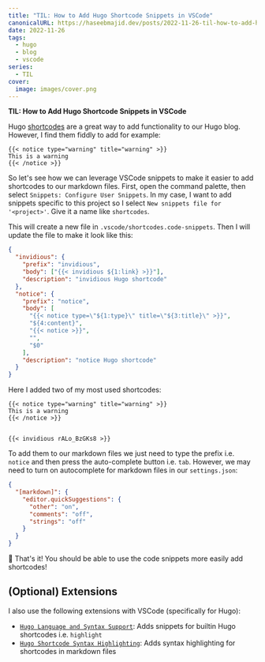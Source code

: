 ```yaml
---
title: "TIL: How to Add Hugo Shortcode Snippets in VSCode"
canonicalURL: https://haseebmajid.dev/posts/2022-11-26-til-how-to-add-hugo-shortcode-snippets-in-vscode/
date: 2022-11-26
tags:
  - hugo
  - blog
  - vscode
series:
  - TIL
cover:
  image: images/cover.png
---
```


**TIL: How to Add Hugo Shortcode Snippets in VSCode**

Hugo [shortcodes](https://gohugo.io/content-management/shortcodes/) are a great way to add functionality to our Hugo blog.
However, I find them fiddly to add for example:

```go-html-template
{{< notice type="warning" title="warning" >}}
This is a warning
{{< /notice >}}
```

So let's see how we can leverage VSCode snippets to make it easier to add shortcodes to our markdown files.
First, open the command palette, then select `Snippets: Configure User Snippets`. In my case, I want to add snippets
specific to this project so I select `New snippets file for '<project>'`. Give it a name like `shortcodes`.

This will create a new file in `.vscode/shortcodes.code-snippets`.
Then I will update the file to make it look like this:

```json
{
  "invidious": {
    "prefix": "invidious",
    "body": ["{{< invidious ${1:link} >}}"],
    "description": "invidious Hugo shortcode"
  },
  "notice": {
    "prefix": "notice",
    "body": [
      "{{< notice type=\"${1:type}\" title=\"${3:title}\" >}}",
      "${4:content}",
      "{{< notice >}}",
      "",
      "$0"
    ],
    "description": "notice Hugo shortcode"
  }
}
```

Here I added two of my most used shortcodes:

```go-html-template
{{< notice type="warning" title="warning" >}}
This is a warning
{{< /notice >}}


{{< invidious rALo_BzGKs8 >}}
```

To add them to our markdown files we just need to type the prefix i.e. `notice` and then press the auto-complete button i.e. `tab`.
However, we may need to turn on autocomplete for markdown files in our `settings.json`:

```json
{
  "[markdown]": {
    "editor.quickSuggestions": {
      "other": "on",
      "comments": "off",
      "strings": "off"
    }
  }
}
```

🙌 That's it! You should be able to use the code snippets more easily add shortcodes!

## (Optional) Extensions

I also use the following extensions with VSCode (specifically for Hugo):

- [`Hugo Language and Syntax Support`](https://marketplace.visualstudio.com/items?itemName=budparr.language-hugo-vscode): Adds snippets for builtin Hugo shortcodes i.e. `highlight`
- [`Hugo Shortcode Syntax Highlighting`](https://marketplace.visualstudio.com/items?itemName=kaellarkin.hugo-shortcode-syntax): Adds syntax highlighting for shortcodes in markdown files